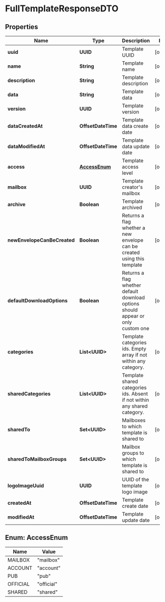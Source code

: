 

# FullTemplateResponseDTO


## Properties

| Name | Type | Description | Notes |
|------------ | ------------- | ------------- | -------------|
|**uuid** | **UUID** | Template UUID |  [optional] |
|**name** | **String** | Template name |  [optional] |
|**description** | **String** | Template description |  [optional] |
|**data** | **String** | Template data |  [optional] |
|**version** | **UUID** | Template version |  [optional] |
|**dataCreatedAt** | **OffsetDateTime** | Template data create date |  [optional] |
|**dataModifiedAt** | **OffsetDateTime** | Template data update date |  [optional] |
|**access** | [**AccessEnum**](#AccessEnum) | Template access level |  [optional] |
|**mailbox** | **UUID** | Template creator&#39;s mailbox |  [optional] |
|**archive** | **Boolean** | Template archived |  [optional] |
|**newEnvelopeCanBeCreated** | **Boolean** | Returns a flag whether a new envelope can be created using this template |  [optional] |
|**defaultDownloadOptions** | **Boolean** | Returns a flag whether default download options should appear or only custom one |  [optional] |
|**categories** | **List&lt;UUID&gt;** | Template categories ids. Empty array if not within any category. |  [optional] |
|**sharedCategories** | **List&lt;UUID&gt;** | Template shared categories ids. Absent if not within any shared category. |  [optional] |
|**sharedTo** | **Set&lt;UUID&gt;** | Mailboxes to which template is shared to |  [optional] |
|**sharedToMailboxGroups** | **Set&lt;UUID&gt;** | Mailbox groups to which template is shared to |  [optional] |
|**logoImageUuid** | **UUID** | UUID of the template logo image |  [optional] |
|**createdAt** | **OffsetDateTime** | Template create date |  [optional] |
|**modifiedAt** | **OffsetDateTime** | Template update date |  [optional] |



## Enum: AccessEnum

| Name | Value |
|---- | -----|
| MAILBOX | &quot;mailbox&quot; |
| ACCOUNT | &quot;account&quot; |
| PUB | &quot;pub&quot; |
| OFFICIAL | &quot;official&quot; |
| SHARED | &quot;shared&quot; |



